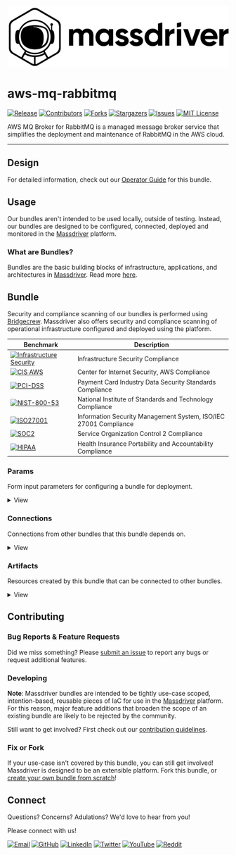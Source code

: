 [![Massdriver][logo]][website]

# aws-mq-rabbitmq

[![Release][release_shield]][release_url]
[![Contributors][contributors_shield]][contributors_url]
[![Forks][forks_shield]][forks_url]
[![Stargazers][stars_shield]][stars_url]
[![Issues][issues_shield]][issues_url]
[![MIT License][license_shield]][license_url]


AWS MQ Broker for RabbitMQ is a managed message broker service that simplifies the deployment and maintenance of RabbitMQ in the AWS cloud.


---

## Design

For detailed information, check out our [Operator Guide](operator.mdx) for this bundle.

## Usage

Our bundles aren't intended to be used locally, outside of testing. Instead, our bundles are designed to be configured, connected, deployed and monitored in the [Massdriver][website] platform.

### What are Bundles?

Bundles are the basic building blocks of infrastructure, applications, and architectures in [Massdriver][website]. Read more [here](https://docs.massdriver.cloud/concepts/bundles).

## Bundle


<!-- COMPLIANCE:START -->

Security and compliance scanning of our bundles is performed using [Bridgecrew](https://www.bridgecrew.cloud/). Massdriver also offers security and compliance scanning of operational infrastructure configured and deployed using the platform.

| Benchmark | Description |
|--------|---------------|
| [![Infrastructure Security](https://www.bridgecrew.cloud/badges/github/massdriver-cloud/aws-mq-rabbitmq/general)](https://www.bridgecrew.cloud/link/badge?vcs=github&fullRepo=massdriver-cloud%2Faws-mq-rabbitmq&benchmark=INFRASTRUCTURE+SECURITY) | Infrastructure Security Compliance |
| [![CIS AWS](https://www.bridgecrew.cloud/badges/github/massdriver-cloud/aws-mq-rabbitmq/cis_aws)](https://www.bridgecrew.cloud/link/badge?vcs=github&fullRepo=massdriver-cloud%2Faws-mq-rabbitmq&benchmark=CIS+AWS+V1.2) | Center for Internet Security, AWS Compliance |
| [![PCI-DSS](https://www.bridgecrew.cloud/badges/github/massdriver-cloud/aws-mq-rabbitmq/pci)](https://www.bridgecrew.cloud/link/badge?vcs=github&fullRepo=massdriver-cloud%2Faws-mq-rabbitmq&benchmark=PCI-DSS+V3.2) | Payment Card Industry Data Security Standards Compliance |
| [![NIST-800-53](https://www.bridgecrew.cloud/badges/github/massdriver-cloud/aws-mq-rabbitmq/nist)](https://www.bridgecrew.cloud/link/badge?vcs=github&fullRepo=massdriver-cloud%2Faws-mq-rabbitmq&benchmark=NIST-800-53) | National Institute of Standards and Technology Compliance |
| [![ISO27001](https://www.bridgecrew.cloud/badges/github/massdriver-cloud/aws-mq-rabbitmq/iso)](https://www.bridgecrew.cloud/link/badge?vcs=github&fullRepo=massdriver-cloud%2Faws-mq-rabbitmq&benchmark=ISO27001) | Information Security Management System, ISO/IEC 27001 Compliance |
| [![SOC2](https://www.bridgecrew.cloud/badges/github/massdriver-cloud/aws-mq-rabbitmq/soc2)](https://www.bridgecrew.cloud/link/badge?vcs=github&fullRepo=massdriver-cloud%2Faws-mq-rabbitmq&benchmark=SOC2)| Service Organization Control 2 Compliance |
| [![HIPAA](https://www.bridgecrew.cloud/badges/github/massdriver-cloud/aws-mq-rabbitmq/hipaa)](https://www.bridgecrew.cloud/link/badge?vcs=github&fullRepo=massdriver-cloud%2Faws-mq-rabbitmq&benchmark=HIPAA) | Health Insurance Portability and Accountability Compliance |

<!-- COMPLIANCE:END -->

### Params

Form input parameters for configuring a bundle for deployment.

<details>
<summary>View</summary>

<!-- PARAMS:START -->
## Properties

- **`broker`** *(object)*
  - **`apply_immediately`** *(boolean)*: Specifies whether any broker modifications are applied immediately, or during the next maintenance window. Default: `False`.
  - **`deployment_mode`** *(string)*: [Single instance](https://docs.aws.amazon.com/amazon-mq/latest/developer-guide/rabbitmq-broker-architecture-single-instance.html) will provision a cost-effective single broker suitable for development, while a [highly available cluster](https://docs.aws.amazon.com/amazon-mq/latest/developer-guide/rabbitmq-broker-architecture-cluster.html) will create multiple brokers spread accross availability zones providing massive scalability and high availability even in the event of zonal outage. **NOTE** this setting cannot be changed after creation. Default: `SINGLE_INSTANCE`.
    - **One of**
      - Single Instance
      - Highly Available Cluster
  - **`engine_version`** *(string)*: RabbitMQ engine version. Must be one of: `['3.10', '3.9', '3.8']`. Default: `3.10`.
  - **`instance_type`** *(string)*: **Note:** You cannot downgrade a broker from any `mq.m5.*` instance type to the `mq.t3.micro` instance type.
- **`monitoring`** *(object)*
  - **`general_logging`** *(boolean)*: Enables cluster logging to AWS Cloudwatch. Default: `False`.
  - **`mode`** *(string)*: Enable and customize CloudWatch metric alarms. Default: `AUTOMATED`.
    - **One of**
      - Automated
      - Custom
      - Disabled
## Examples

  ```json
  {
      "__name": "Single-Broker (Development)",
      "broker": {
          "apply_immediately": false,
          "deployment_mode": "SINGLE_INSTANCE",
          "engine_version": "3.10",
          "instance_type": "mq.t3.micro"
      },
      "monitoring": {
          "general_logging": false,
          "mode": "AUTOMATED"
      }
  }
  ```

  ```json
  {
      "__name": "Multi-Broker Cluster (Production)",
      "broker": {
          "apply_immediately": false,
          "deployment_mode": "CLUSTER_MULTI_AZ",
          "engine_version": "3.10",
          "instance_type": "mq.m5.large"
      },
      "monitoring": {
          "general_logging": true,
          "mode": "AUTOMATED"
      }
  }
  ```

<!-- PARAMS:END -->

</details>

### Connections

Connections from other bundles that this bundle depends on.

<details>
<summary>View</summary>

<!-- CONNECTIONS:START -->
## Properties

- **`aws_authentication`** *(object)*: . Cannot contain additional properties.
  - **`data`** *(object)*
    - **`arn`** *(string)*: Amazon Resource Name.

      Examples:
      ```json
      "arn:aws:rds::ACCOUNT_NUMBER:db/prod"
      ```

      ```json
      "arn:aws:ec2::ACCOUNT_NUMBER:vpc/vpc-foo"
      ```

    - **`external_id`** *(string)*: An external ID is a piece of data that can be passed to the AssumeRole API of the Security Token Service (STS). You can then use the external ID in the condition element in a role's trust policy, allowing the role to be assumed only when a certain value is present in the external ID.
  - **`specs`** *(object)*
    - **`aws`** *(object)*: .
      - **`region`** *(string)*: AWS Region to provision in.

        Examples:
        ```json
        "us-west-2"
        ```

- **`vpc`** *(object)*: . Cannot contain additional properties.
  - **`data`** *(object)*
    - **`infrastructure`** *(object)*
      - **`arn`** *(string)*: Amazon Resource Name.

        Examples:
        ```json
        "arn:aws:rds::ACCOUNT_NUMBER:db/prod"
        ```

        ```json
        "arn:aws:ec2::ACCOUNT_NUMBER:vpc/vpc-foo"
        ```

      - **`cidr`** *(string)*

        Examples:
        ```json
        "10.100.0.0/16"
        ```

        ```json
        "192.24.12.0/22"
        ```

      - **`internal_subnets`** *(array)*
        - **Items** *(object)*: AWS VCP Subnet.
          - **`arn`** *(string)*: Amazon Resource Name.

            Examples:
            ```json
            "arn:aws:rds::ACCOUNT_NUMBER:db/prod"
            ```

            ```json
            "arn:aws:ec2::ACCOUNT_NUMBER:vpc/vpc-foo"
            ```

          - **`aws_zone`** *(string)*: AWS Availability Zone.

            Examples:
          - **`cidr`** *(string)*

            Examples:
            ```json
            "10.100.0.0/16"
            ```

            ```json
            "192.24.12.0/22"
            ```


          Examples:
      - **`private_subnets`** *(array)*
        - **Items** *(object)*: AWS VCP Subnet.
          - **`arn`** *(string)*: Amazon Resource Name.

            Examples:
            ```json
            "arn:aws:rds::ACCOUNT_NUMBER:db/prod"
            ```

            ```json
            "arn:aws:ec2::ACCOUNT_NUMBER:vpc/vpc-foo"
            ```

          - **`aws_zone`** *(string)*: AWS Availability Zone.

            Examples:
          - **`cidr`** *(string)*

            Examples:
            ```json
            "10.100.0.0/16"
            ```

            ```json
            "192.24.12.0/22"
            ```


          Examples:
      - **`public_subnets`** *(array)*
        - **Items** *(object)*: AWS VCP Subnet.
          - **`arn`** *(string)*: Amazon Resource Name.

            Examples:
            ```json
            "arn:aws:rds::ACCOUNT_NUMBER:db/prod"
            ```

            ```json
            "arn:aws:ec2::ACCOUNT_NUMBER:vpc/vpc-foo"
            ```

          - **`aws_zone`** *(string)*: AWS Availability Zone.

            Examples:
          - **`cidr`** *(string)*

            Examples:
            ```json
            "10.100.0.0/16"
            ```

            ```json
            "192.24.12.0/22"
            ```


          Examples:
  - **`specs`** *(object)*
    - **`aws`** *(object)*: .
      - **`region`** *(string)*: AWS Region to provision in.

        Examples:
        ```json
        "us-west-2"
        ```

<!-- CONNECTIONS:END -->

</details>

### Artifacts

Resources created by this bundle that can be connected to other bundles.

<details>
<summary>View</summary>

<!-- ARTIFACTS:START -->
## Properties

- **`rabbitmq`** *(object)*: RabbitMQ cluster authentication.
  - **`data`** *(object)*
    - **`authentication`**: RabbitMQ Authentication.
      - **`hostname`** *(string)*
      - **`password`** *(string)*
      - **`port`** *(integer)*: Port number. Minimum: `0`. Maximum: `65535`.
      - **`username`** *(string)*
    - **`infrastructure`** *(object)*: Cloud specific RabbitMQ infrastructure configuration.
      - **One of**
        - AWS Infrastructure ARN*object*: Minimal AWS Infrastructure Config. Cannot contain additional properties.
          - **`arn`** *(string)*: Amazon Resource Name.

            Examples:
            ```json
            "arn:aws:rds::ACCOUNT_NUMBER:db/prod"
            ```

            ```json
            "arn:aws:ec2::ACCOUNT_NUMBER:vpc/vpc-foo"
            ```

        - Kuberenetes infrastructure config*object*: . Cannot contain additional properties.
          - **`kubernetes_namespace`** *(string)*
          - **`kubernetes_service`** *(string)*
    - **`security`** *(object)*
      - **Any of**
        - AWS Security information*object*: Informs downstream services of network and/or IAM policies. Cannot contain additional properties.
          - **`iam`** *(object)*: IAM Policies. Cannot contain additional properties.
            - **`^[a-z]+[a-z_]*[a-z]+$`** *(object)*
              - **`policy_arn`** *(string)*: AWS IAM policy ARN.

                Examples:
                ```json
                "arn:aws:rds::ACCOUNT_NUMBER:db/prod"
                ```

                ```json
                "arn:aws:ec2::ACCOUNT_NUMBER:vpc/vpc-foo"
                ```

          - **`identity`** *(object)*: For instances where IAM policies must be attached to a role attached to an AWS resource, for instance AWS Eventbridge to Firehose, this attribute should be used to allow the downstream to attach it's policies (Firehose) directly to the IAM role created by the upstream (Eventbridge). It is important to remember that connections in massdriver are one way, this scheme perserves the dependency relationship while allowing bundles to control the lifecycles of resources under it's management. Cannot contain additional properties.
            - **`role_arn`** *(string)*: ARN for this resources IAM Role.

              Examples:
              ```json
              "arn:aws:rds::ACCOUNT_NUMBER:db/prod"
              ```

              ```json
              "arn:aws:ec2::ACCOUNT_NUMBER:vpc/vpc-foo"
              ```

          - **`network`** *(object)*: AWS security group rules to inform downstream services of ports to open for communication. Cannot contain additional properties.
            - **`^[a-z-]+$`** *(object)*
              - **`arn`** *(string)*: Amazon Resource Name.

                Examples:
                ```json
                "arn:aws:rds::ACCOUNT_NUMBER:db/prod"
                ```

                ```json
                "arn:aws:ec2::ACCOUNT_NUMBER:vpc/vpc-foo"
                ```

              - **`port`** *(integer)*: Port number. Minimum: `0`. Maximum: `65535`.
              - **`protocol`** *(string)*: Must be one of: `['tcp', 'udp']`.
  - **`specs`** *(object)*
    - **`aws`** *(object)*: .
      - **`region`** *(string)*: AWS Region to provision in.

        Examples:
        ```json
        "us-west-2"
        ```

    - **`azure`** *(object)*: .
      - **`region`** *(string)*: Select the Azure region you'd like to provision your resources in.
    - **`gcp`** *(object)*: .
      - **`project`** *(string)*
      - **`region`** *(string)*: The GCP region to provision resources in.

        Examples:
        ```json
        "us-east1"
        ```

        ```json
        "us-east4"
        ```

        ```json
        "us-west1"
        ```

        ```json
        "us-west2"
        ```

        ```json
        "us-west3"
        ```

        ```json
        "us-west4"
        ```

        ```json
        "us-central1"
        ```

    - **`rabbitmq`** *(object)*: RabbitMQ specific public information.
      - **`version`** *(string)*: Currently deployed RabbitMQ version.
<!-- ARTIFACTS:END -->

</details>

## Contributing

<!-- CONTRIBUTING:START -->

### Bug Reports & Feature Requests

Did we miss something? Please [submit an issue](https://github.com/massdriver-cloud/aws-mq-rabbitmq/issues) to report any bugs or request additional features.

### Developing

**Note**: Massdriver bundles are intended to be tightly use-case scoped, intention-based, reusable pieces of IaC for use in the [Massdriver][website] platform. For this reason, major feature additions that broaden the scope of an existing bundle are likely to be rejected by the community.

Still want to get involved? First check out our [contribution guidelines](https://docs.massdriver.cloud/bundles/contributing).

### Fix or Fork

If your use-case isn't covered by this bundle, you can still get involved! Massdriver is designed to be an extensible platform. Fork this bundle, or [create your own bundle from scratch](https://docs.massdriver.cloud/bundles/development)!

<!-- CONTRIBUTING:END -->

## Connect

<!-- CONNECT:START -->

Questions? Concerns? Adulations? We'd love to hear from you!

Please connect with us!

[![Email][email_shield]][email_url]
[![GitHub][github_shield]][github_url]
[![LinkedIn][linkedin_shield]][linkedin_url]
[![Twitter][twitter_shield]][twitter_url]
[![YouTube][youtube_shield]][youtube_url]
[![Reddit][reddit_shield]][reddit_url]

<!-- markdownlint-disable -->

[logo]: https://raw.githubusercontent.com/massdriver-cloud/docs/main/static/img/logo-with-logotype-horizontal-400x110.svg
[docs]: https://docs.massdriver.cloud/?utm_source=github&utm_medium=readme&utm_campaign=aws-mq-rabbitmq&utm_content=docs
[website]: https://www.massdriver.cloud/?utm_source=github&utm_medium=readme&utm_campaign=aws-mq-rabbitmq&utm_content=website
[github]: https://github.com/massdriver-cloud?utm_source=github&utm_medium=readme&utm_campaign=aws-mq-rabbitmq&utm_content=github
[slack]: https://massdriverworkspace.slack.com/?utm_source=github&utm_medium=readme&utm_campaign=aws-mq-rabbitmq&utm_content=slack
[linkedin]: https://www.linkedin.com/company/massdriver/?utm_source=github&utm_medium=readme&utm_campaign=aws-mq-rabbitmq&utm_content=linkedin



[contributors_shield]: https://img.shields.io/github/contributors/massdriver-cloud/aws-mq-rabbitmq.svg?style=for-the-badge
[contributors_url]: https://github.com/massdriver-cloud/aws-mq-rabbitmq/graphs/contributors
[forks_shield]: https://img.shields.io/github/forks/massdriver-cloud/aws-mq-rabbitmq.svg?style=for-the-badge
[forks_url]: https://github.com/massdriver-cloud/aws-mq-rabbitmq/network/members
[stars_shield]: https://img.shields.io/github/stars/massdriver-cloud/aws-mq-rabbitmq.svg?style=for-the-badge
[stars_url]: https://github.com/massdriver-cloud/aws-mq-rabbitmq/stargazers
[issues_shield]: https://img.shields.io/github/issues/massdriver-cloud/aws-mq-rabbitmq.svg?style=for-the-badge
[issues_url]: https://github.com/massdriver-cloud/aws-mq-rabbitmq/issues
[release_url]: https://github.com/massdriver-cloud/aws-mq-rabbitmq/releases/latest
[release_shield]: https://img.shields.io/github/release/massdriver-cloud/aws-mq-rabbitmq.svg?style=for-the-badge
[license_shield]: https://img.shields.io/github/license/massdriver-cloud/aws-mq-rabbitmq.svg?style=for-the-badge
[license_url]: https://github.com/massdriver-cloud/aws-mq-rabbitmq/blob/main/LICENSE


[email_url]: mailto:support@massdriver.cloud
[email_shield]: https://img.shields.io/badge/email-Massdriver-black.svg?style=for-the-badge&logo=mail.ru&color=000000
[github_url]: mailto:support@massdriver.cloud
[github_shield]: https://img.shields.io/badge/follow-Github-black.svg?style=for-the-badge&logo=github&color=181717
[linkedin_url]: https://linkedin.com/in/massdriver-cloud
[linkedin_shield]: https://img.shields.io/badge/follow-LinkedIn-black.svg?style=for-the-badge&logo=linkedin&color=0A66C2
[twitter_url]: https://twitter.com/massdriver?utm_source=github&utm_medium=readme&utm_campaign=aws-mq-rabbitmq&utm_content=twitter
[twitter_shield]: https://img.shields.io/badge/follow-Twitter-black.svg?style=for-the-badge&logo=twitter&color=1DA1F2
[discourse_url]: https://community.massdriver.cloud?utm_source=github&utm_medium=readme&utm_campaign=aws-mq-rabbitmq&utm_content=discourse
[discourse_shield]: https://img.shields.io/badge/join-Discourse-black.svg?style=for-the-badge&logo=discourse&color=000000
[youtube_url]: https://www.youtube.com/channel/UCfj8P7MJcdlem2DJpvymtaQ
[youtube_shield]: https://img.shields.io/badge/subscribe-Youtube-black.svg?style=for-the-badge&logo=youtube&color=FF0000
[reddit_url]: https://www.reddit.com/r/massdriver
[reddit_shield]: https://img.shields.io/badge/subscribe-Reddit-black.svg?style=for-the-badge&logo=reddit&color=FF4500

<!-- markdownlint-restore -->

<!-- CONNECT:END -->
